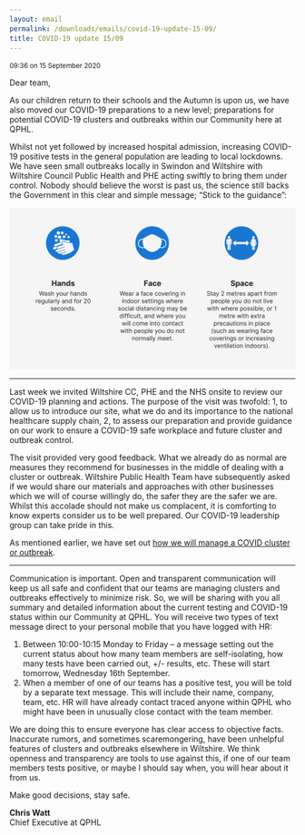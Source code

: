 ```yaml
---
layout: email
permalink: /downloads/emails/covid-19-update-15-09/
title: COVID-19 update 15/09
---
```


<small>09:36 on 15 September 2020</small>

Dear team,

As our children return to their schools and the Autumn is upon us, we have also moved our COVID-19 preparations to a new level; preparations for potential COVID-19 clusters and outbreaks within our Community here at QPHL.

Whilst not yet followed by increased hospital admission, increasing COVID-19 positive tests in the general population are leading to local lockdowns. We have seen small outbreaks locally in Swindon and Wiltshire with Wiltshire Council Public Health and PHE acting swiftly to bring them under control. Nobody should believe the worst is past us, the science still backs the Government in this clear and simple message; “Stick to the guidance”:

<img src="/images/hands-face-space.png" alt="Hands: wash your hands regularly. Face: Wear a face covering in indoor settings where social distancing may be difficult, and where you will come into contact with people you do not normally meet. Space: Stay 2 metres apart from people you do not live with where possible, or 1 metre with extra precautions in place (such as wearing face coverings or increasing ventilation indoors).">

---

Last week we invited Wiltshire CC, PHE and the NHS onsite to review our COVID-19 planning and actions. The purpose of the visit was twofold: 1, to allow us to introduce our site, what we do and its importance to the national healthcare supply chain, 2, to assess our preparation and provide guidance on our work to ensure a COVID-19 safe workplace and future cluster and outbreak control.

The visit provided very good feedback. What we already do as normal are measures they recommend for businesses in the middle of dealing with a cluster or outbreak. Wiltshire Public Health Team have subsequently asked if we would share our materials and approaches with other businesses which we will of course willingly do, the safer they are the safer we are. Whilst this accolade should not make us complacent, it is comforting to know experts consider us to be well prepared. Our COVID-19 leadership group can take pride in this.

As mentioned earlier, we have set out [how we will manage a COVID cluster or outbreak](/downloads/qphl-covid-19-outbreak-response.pdf).

---

Communication is important. Open and transparent communication will keep us all safe and confident that our teams are managing clusters and outbreaks effectively to minimize risk. So, we will be sharing with you all summary and detailed information about the current testing and COVID-19 status within our Community at QPHL. You will receive two types of text message direct to your personal mobile that you have logged with HR:

1. Between 10:00-10:15 Monday to Friday – a message setting out the current status about how many team members are self-isolating, how many tests have been carried out, +/- results, etc. These will start tomorrow, Wednesday 16th September.
1. When a member of one of our teams has a positive test, you will be told by a separate text message. This will include their name, company, team, etc. HR will have already contact traced anyone within QPHL who might have been in unusually close contact with the team member.

We are doing this to ensure everyone has clear access to objective facts. Inaccurate rumors, and sometimes scaremongering, have been unhelpful features of clusters and outbreaks elsewhere in Wiltshire. We think openness and transparency are tools to use against this, if one of our team members tests positive, or maybe I should say when, you will hear about it from us.

Make good decisions, stay safe.

**Chris Watt**<br>
Chief Executive at QPHL